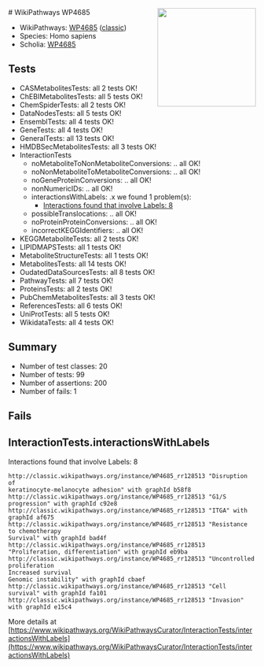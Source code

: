 <img style="float: right; width: 200px" src="https://upload.wikimedia.org/wikipedia/commons/thumb/8/83/Wplogo_with_text_500.png/640px-Wplogo_with_text_500.png" />
# WikiPathways WP4685

* WikiPathways: [WP4685](https://wikipathways.org/pathways/WP4685) ([classic](https://classic.wikipathways.org/instance/WP4685))
* Species: Homo sapiens
* Scholia: [WP4685](https://scholia.toolforge.org/wikipathways/WP4685)
## Tests
* CASMetabolitesTests: all 2 tests OK!
* ChEBIMetabolitesTests: all 5 tests OK!
* ChemSpiderTests: all 2 tests OK!
* DataNodesTests: all 5 tests OK!
* EnsemblTests: all 4 tests OK!
* GeneTests: all 4 tests OK!
* GeneralTests: all 13 tests OK!
* HMDBSecMetabolitesTests: all 3 tests OK!
* InteractionTests
    * noMetaboliteToNonMetaboliteConversions: .. all OK!
    * noNonMetaboliteToMetaboliteConversions: .. all OK!
    * noGeneProteinConversions: .. all OK!
    * nonNumericIDs: .. all OK!
    * interactionsWithLabels: .x we found 1 problem(s):
        * [Interactions found that involve Labels: 8](#630d267f)
    * possibleTranslocations: .. all OK!
    * noProteinProteinConversions: .. all OK!
    * incorrectKEGGIdentifiers: .. all OK!
* KEGGMetaboliteTests: all 2 tests OK!
* LIPIDMAPSTests: all 1 tests OK!
* MetaboliteStructureTests: all 1 tests OK!
* MetabolitesTests: all 14 tests OK!
* OudatedDataSourcesTests: all 8 tests OK!
* PathwayTests: all 7 tests OK!
* ProteinsTests: all 2 tests OK!
* PubChemMetabolitesTests: all 3 tests OK!
* ReferencesTests: all 6 tests OK!
* UniProtTests: all 5 tests OK!
* WikidataTests: all 4 tests OK!


## Summary

* Number of test classes: 20
* Number of tests: 99
* Number of assertions: 200
* Number of fails: 1

## Fails

<a name="630d267f" />

## InteractionTests.interactionsWithLabels

Interactions found that involve Labels: 8
```
http://classic.wikipathways.org/instance/WP4685_rr128513 "Disruption of
keratinocyte-melanocyte adhesion" with graphId b58f8
http://classic.wikipathways.org/instance/WP4685_rr128513 "G1/S progression" with graphId c92e8
http://classic.wikipathways.org/instance/WP4685_rr128513 "ITGA" with graphId af675
http://classic.wikipathways.org/instance/WP4685_rr128513 "Resistance to chemotherapy
Survival" with graphId bad4f
http://classic.wikipathways.org/instance/WP4685_rr128513 "Proliferation, differentiation" with graphId eb9ba
http://classic.wikipathways.org/instance/WP4685_rr128513 "Uncontrolled proliferation
Increased survival
Genomic instability" with graphId cbaef
http://classic.wikipathways.org/instance/WP4685_rr128513 "Cell survival" with graphId fa101
http://classic.wikipathways.org/instance/WP4685_rr128513 "Invasion" with graphId e15c4
```

More details at [https://www.wikipathways.org/WikiPathwaysCurator/InteractionTests/interactionsWithLabels](https://www.wikipathways.org/WikiPathwaysCurator/InteractionTests/interactionsWithLabels)


